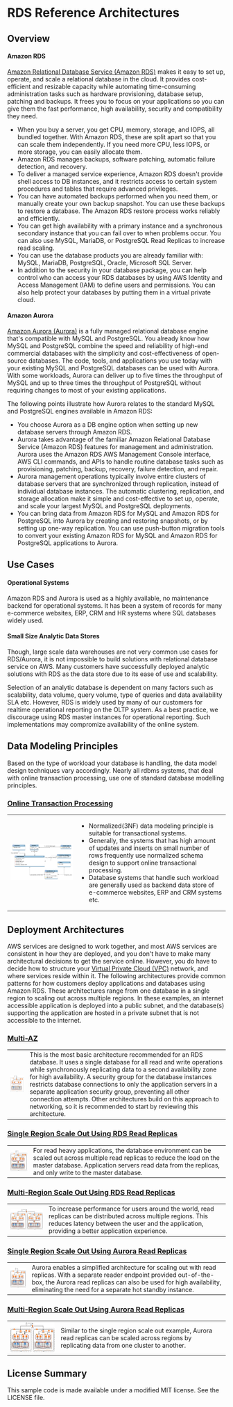 # RDS Reference Architectures

## Overview

#### Amazon RDS

[Amazon Relational Database Service (Amazon RDS)](https://aws.amazon.com/rds) makes it easy to set up, operate, and scale a relational database in the cloud. It provides cost-efficient and resizable capacity while automating time-consuming administration tasks such as hardware provisioning, database setup, patching and backups. It frees you to focus on your applications so you can give them the fast performance, high availability, security and compatibility they need.

* When you buy a server, you get CPU, memory, storage, and IOPS, all bundled together. With Amazon RDS, these are split apart so that you can scale them independently. If you need more CPU, less IOPS, or more storage, you can easily allocate them.
* Amazon RDS manages backups, software patching, automatic failure detection, and recovery.
* To deliver a managed service experience, Amazon RDS doesn't provide shell access to DB instances, and it restricts access to certain system procedures and tables that require advanced privileges.
* You can have automated backups performed when you need them, or manually create your own backup snapshot. You can use these backups to restore a database. The Amazon RDS restore process works reliably and efficiently.
* You can get high availability with a primary instance and a synchronous secondary instance that you can fail over to when problems occur. You can also use MySQL, MariaDB, or PostgreSQL Read Replicas to increase read scaling.
* You can use the database products you are already familiar with: MySQL, MariaDB, PostgreSQL, Oracle, Microsoft SQL Server.
* In addition to the security in your database package, you can help control who can access your RDS databases by using AWS Identity and Access Management (IAM) to define users and permissions. You can also help protect your databases by putting them in a virtual private cloud.

#### Amazon Aurora

[Amazon Aurora (Aurora)](https://aws.amazon.com/rds/aurora) is a fully managed relational database engine that's compatible with MySQL and PostgreSQL. You already know how MySQL and PostgreSQL combine the speed and reliability of high-end commercial databases with the simplicity and cost-effectiveness of open-source databases. The code, tools, and applications you use today with your existing MySQL and PostgreSQL databases can be used with Aurora. With some workloads, Aurora can deliver up to five times the throughput of MySQL and up to three times the throughput of PostgreSQL without requiring changes to most of your existing applications.

The following points illustrate how Aurora relates to the standard MySQL and PostgreSQL engines available in Amazon RDS:

* You choose Aurora as a DB engine option when setting up new database servers through Amazon RDS.
* Aurora takes advantage of the familiar Amazon Relational Database Service (Amazon RDS) features for management and administration. Aurora uses the Amazon RDS AWS Management Console interface, AWS CLI commands, and APIs to handle routine database tasks such as provisioning, patching, backup, recovery, failure detection, and repair.
* Aurora management operations typically involve entire clusters of database servers that are synchronized through replication, instead of individual database instances. The automatic clustering, replication, and storage allocation make it simple and cost-effective to set up, operate, and scale your largest MySQL and PostgreSQL deployments.
* You can bring data from Amazon RDS for MySQL and Amazon RDS for PostgreSQL into Aurora by creating and restoring snapshots, or by setting up one-way replication. You can use push-button migration tools to convert your existing Amazon RDS for MySQL and Amazon RDS for PostgreSQL applications to Aurora.

## Use Cases 

#### Operational Systems

Amazon RDS  and Aurora is used as a highly available, no maintenance backend for operational systems. It has been a system of records for many e-commerce websites, ERP, CRM and HR systems where SQL databases widely used.

#### Small Size Analytic Data Stores

<p>Though, large scale data warehouses are not very common use cases for RDS/Aurora, it is not impossible to build solutions with relational database service on AWS. Many customers have successfully deployed analytic solutions with RDS as the data store due to its ease of use and scalability. </p>

Selection of an analytic database is dependent on many factors such as scalability, data volume, query volume, type of queries  and data availability SLA etc. However, RDS is widely used by many of our customers for realtime operational reporting on the OLTP system. As a best practice, we  discourage using RDS master instances for operational reporting. Such implementations may compromize availability of the online system. 
## Data Modeling Principles

Based on the type of workload your database is handling, the data model design techniques vary accordingly. Nearly all rdbms systems, that deal with online transaction processing, use one of standard database modelling principles.  

### [Online Transaction Processing](https://en.wikipedia.org/wiki/Online_transaction_processing)

<table><tr>
  <td><a href="https://en.wikipedia.org/wiki/Database_normalization"><img src="/src/relational-datamodel/relational_dm.png"/></a></td>
  <td><ul>
    <li>Normalized(3NF) data modeling principle is suitable for transactional systems.</li>
    <li>Generally, the systems that has high amount of updates and inserts on small number of rows frequently use normalized schema design to support online transactional processing.</li>
    <li>Database systems that handle such workload are generally used as backend data store of e-commerce websites, ERP and  CRM systems etc.</li>
  </ul></td>
</tr></table>

## Deployment Architectures

AWS services are designed to work together, and most AWS services are consistent in how they are deployed, and you don't have to make many architectural decisions to get the service online. However, you do have to decide how to structure your [Virtual Private Cloud (VPC)](https://aws.amazon.com/vpc) network, and where services reside within it. The following architectures provide common patterns for how customers deploy applications and databases using Amazon RDS. These architectures range from one database in a single region to scaling out across multiple regions. In these examples, an internet accessible application is deployed into a public subnet, and the database(s) supporting the application are hosted in a private subnet that is not accessible to the internet.

### [Multi-AZ](/src/multi-az)

<table><tr><td><a href="/src/multi-az"><img src="/src/multi-az/thumbnail.png"/></a></td><td>This is the most basic architecture recommended for an RDS database. It uses a single database for all read and write operations while synchronously replicating data to a second availability zone for high availability. A security group for the database instances restricts database connections to only the application servers in a separate application security group, preventing all other connection attempts. Other architectures build on this approach to networking, so it is recommended to start by reviewing this architecture.</td></tr></table>

### [Single Region Scale Out Using RDS Read Replicas](/src/single-region-scale-out)

<table><tr><td><a href="/src/single-region-scale-out"><img src="/src/single-region-scale-out/thumbnail.png"/></a></td><td>For read heavy applications, the database environment can be scaled out across multiple read replicas to reduce the load on the master database. Application servers read data from the replicas, and only write to the master database.</td></tr></table>

### [Multi-Region Scale Out Using RDS Read Replicas](/src/multi-region-scale-out)

<table><tr><td><a href="/src/multi-region-scale-out"><img src="/src/multi-region-scale-out/thumbnail.png"/></a></td><td>To increase performance for users around the world, read replicas can be distributed across multiple regions. This reduces latency between the user and the application, providing a better application experience.</td></tr></table>

### [Single Region Scale Out Using Aurora Read Replicas](/src/single-region-scale-out-aurora)

<table><tr><td><a href="/src/single-region-scale-out-aurora"><img src="/src/single-region-scale-out-aurora/thumbnail.png"/></a></td><td>Aurora enables a simplified architecture for scaling out with read replicas. With a separate reader endpoint provided out-of-the-box, the Aurora read replicas can also be used for high availability, eliminating the need for a separate hot standby instance.</td></tr></table>

### [Multi-Region Scale Out Using Aurora Read Replicas](/src/multi-region-scale-out-aurora)

<table><tr><td><a href="/src/multi-region-scale-out-aurora"><img src="/src/multi-region-scale-out-aurora/thumbnail.png"/></a></td><td>Similar to the single region scale out example, Aurora read replicas can be scaled across regions by replicating data from one cluster to another.</td></tr></table>

## License Summary

This sample code is made available under a modified MIT license. See the LICENSE file.
